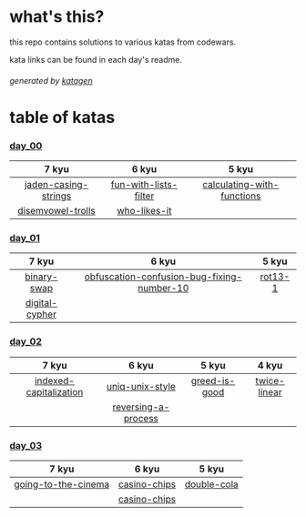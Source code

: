 # what's this?

this repo contains solutions to various katas from codewars.

kata links can be found in each day's readme.

###### generated by [katagen](https://www.npmjs.com/package/katagen)

# table of katas

### [day_00](./day_00)
| 7 kyu | 6 kyu | 5 kyu |
|:-----:|:-----:|:-----:|
|[jaden-casing-strings](./day_00/jaden-casing-strings.js)|[fun-with-lists-filter](./day_00/fun-with-lists-filter.js)|[calculating-with-functions](./day_00/calculating-with-functions.js)|
|[disemvowel-trolls](./day_00/disemvowel-trolls.js)|[who-likes-it](./day_00/who-likes-it.js)||

### [day_01](./day_01)
| 7 kyu | 6 kyu | 5 kyu |
|:-----:|:-----:|:-----:|
|[binary-swap](./day_01/binary-swap.js)|[obfuscation-confusion-bug-fixing-number-10](./day_01/obfuscation-confusion-bug-fixing-number-10.js)|[rot13-1](./day_01/rot13-1.js)|
|[digital-cypher](./day_01/digital-cypher.js)|||

### [day_02](./day_02)
| 7 kyu | 6 kyu | 5 kyu | 4 kyu |
|:-----:|:-----:|:-----:|:-----:|
|[indexed-capitalization](./day_02/indexed-capitalization.js)|[uniq-unix-style](./day_02/uniq-unix-style.js)|[greed-is-good](./day_02/greed-is-good.js)|[twice-linear](./day_02/twice-linear.js)|
||[reversing-a-process](./day_02/reversing-a-process.js)|||

### [day_03](./day_03)
| 7 kyu | 6 kyu | 5 kyu |
|:-----:|:-----:|:-----:|
|[going-to-the-cinema](./day_03/going-to-the-cinema.js)|[casino-chips](./day_03/casino-chips.js)|[double-cola](./day_03/double-cola.js)|
||[casino-chips](./day_03/casino-chips.js)||

